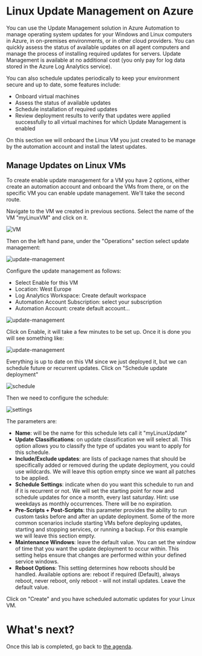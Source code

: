 Linux Update Management on Azure
==========================================
You can use the Update Management solution in Azure Automation to manage operating system updates for your Windows and Linux computers in Azure, in on-premises environments, or in other cloud providers. You can quickly assess the status of available updates on all agent computers and manage the process of installing required updates for servers. Update Management is available at no additional cost (you only pay for log data stored in the Azure Log Analytics service).

You can also schedule updates periodically to keep your environment secure and up to date, some features include: 
- Onboard virtual machines
- Assess the status of available updates
- Schedule installation of required updates
- Review deployment results to verify that updates were applied successfully to all virtual machines for which Update Management is enabled

On this section we will onboard the Linux VM you just created to be manage by the automation account and install the latest updates. 

Manage Updates on Linux VMs
--------------------------------
To create enable update management for a VM you have 2 options, either create an automation account and onboard the VMs from there, or on the specific VM you can enable update management. We'll take the second route. 

Navigate to the VM we created in previous sections. Select the name of the VM "myLinuxVM" and click on it. 

![VM](/images/updates/VM.jpg)

Then on the left hand pane, under the "Operations" section select update management:

![update-management](/images/updates/update-management.jpg)

Configure the update management as follows: 

- Select Enable for this VM
- Location: West Europe
- Log Analytics Workspace: Create default workspace
- Automation Account Subscription: select your subscription
- Automation Account: create default account...

![update-management](/images/updates/update-management-settings.JPG)

Click on Enable, it will take a few minutes to be set up. Once it is done you will see something like: 

![update-management](/images/updates/update-management-done.JPG)

Everything is up to date on this VM since we just deployed it, but we can schedule future or recurrent updates. Click on "Schedule update deployment"

![schedule](/images/updates/schedule.jpg)

Then we need to configure the schedule: 

![settings](/images/updates/settings.JPG)

The parameters are:

- **Name**: will be the name for this schedule lets call it "myLinuxUpdate"
- **Update Classifications**: on update classification we will select all. This  option allows you to classify the type of updates you want to apply for this schedule. 
- **Include/Exclude updates**: are lists of package names that should be specifically added or removed during the update deployment, you could use wildcards. We will leave this option empty since we want all patches to be applied. 
- **Schedule Settings**: indicate when do you want this schedule to run and if it is recurrent or not. We will set the starting point for now and schedule updates for once a month, every last saturday. Hint: use weekdays as monthly occurrences. There will be no expiration.
- **Pre-Scripts + Post-Scripts**: this parameter provides the ability to run custom tasks before and after an update deployment. Some of the more common scenarios include starting VMs before deploying updates, starting and stopping services, or running a backup. For this example we will leave this section empty.
- **Maintenance Windows**:  leave the default value. You can set the window of time that you want the update deployment to occur within. This setting helps ensure that changes are performed within your defined service windows.
- **Reboot Options**: This setting determines how reboots should be handled. Available options are: reboot if required (Default), always reboot, never reboot, only reboot - will not install updates. Leave the default value.

Click on "Create" and you have scheduled automatic updates for your Linux VM. 

What's next?
===

Once this lab is completed, go back to [the agenda](README.md).

